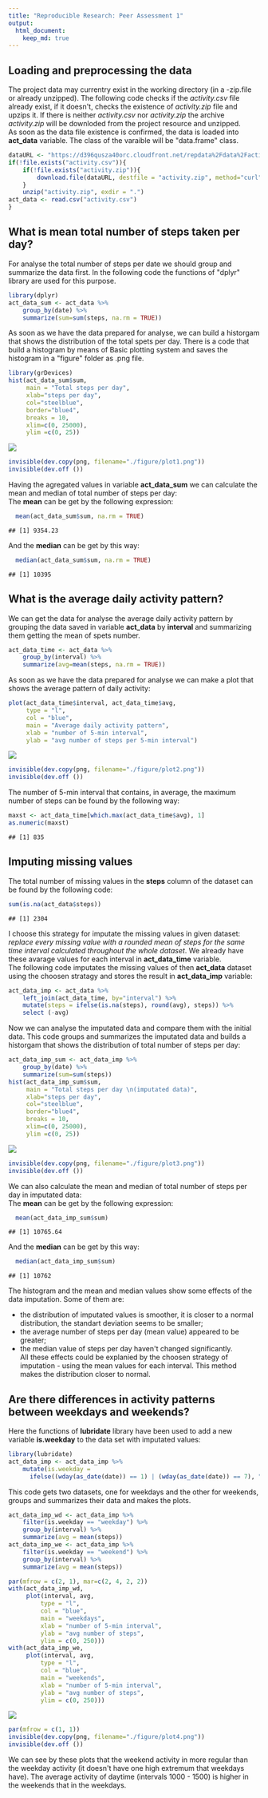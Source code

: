 ```yaml
---
title: "Reproducible Research: Peer Assessment 1"
output: 
  html_document:
    keep_md: true
---
```




## Loading and preprocessing the data
The project data may currentry exist in the working directory (in a -zip.file or already unzipped). The following code checks if the *activity.csv* file already exist, if it doesn't, checks the existence of *activity.zip* file and upzips it. If there is neither *activity.csv* nor *activity.zip* the archive *activity.zip* will be downloded from the project resource and unzipped.  
As soon as the data file existence is confirmed, the data is loaded into **act_data** variable. The class of the varaible will be "data.frame" class.

```r
dataURL <- "https://d396qusza40orc.cloudfront.net/repdata%2Fdata%2Factivity.zip"
if(!file.exists("activity.csv")){
    if(!file.exists("activity.zip")){
        download.file(dataURL, destfile = "activity.zip", method="curl")
    }
    unzip("activity.zip", exdir = ".")
act_data <- read.csv("activity.csv")
}  
```
## What is mean total number of steps taken per day?
For analyse the total number of steps per date we should group and summarize the data first. In the following code the functions of "dplyr" library are used for this purpose.

```r
library(dplyr)
act_data_sum <- act_data %>% 
    group_by(date) %>% 
    summarize(sum=sum(steps, na.rm = TRUE))
```
As soon as we have the data prepared for analyse, we can build a historgam that shows the distribution of the total spets per day. There is a code that build a histogram by means of Basic plotting system and saves the histogram in a "figure" folder as .png file.

```r
library(grDevices)
hist(act_data_sum$sum, 
     main = "Total steps per day", 
     xlab="steps per day", 
     col="steelblue", 
     border="blue4", 
     breaks = 10, 
     xlim=c(0, 25000),
     ylim =c(0, 25))
```

![](PA1_template_files/figure-html/totapstepshist-1.png)<!-- -->

```r
invisible(dev.copy(png, filename="./figure/plot1.png"))
invisible(dev.off ())
```
Having the agregated values in variable **act_data_sum** we can calculate the mean and median of total number of steps per day:  
The **mean** can be get by the following expression:

```r
  mean(act_data_sum$sum, na.rm = TRUE)
```

```
## [1] 9354.23
```
And the **median** can be get by this way:

```r
  median(act_data_sum$sum, na.rm = TRUE)
```

```
## [1] 10395
```

## What is the average daily activity pattern?
We can get the data for analyse the average daily activity pattern by grouping the data saved in variable **act_data** by **interval** and summarizing them getting the mean of spets number.

```r
act_data_time <- act_data %>% 
    group_by(interval) %>% 
    summarize(avg=mean(steps, na.rm = TRUE))
```
As soon as we have the data prepared for analyse we can make a plot that shows the average pattern of daily activity:

```r
plot(act_data_time$interval, act_data_time$avg, 
     type = "l",
     col = "blue",
     main = "Average daily activity pattern", 
     xlab = "number of 5-min interval", 
     ylab = "avg number of steps per 5-min interval")
```

![](PA1_template_files/figure-html/patternplot-1.png)<!-- -->

```r
invisible(dev.copy(png, filename="./figure/plot2.png"))
invisible(dev.off ())
```
The number of 5-min interval that contains, in average, the maximum number of steps can be found by the following way:

```r
maxst <- act_data_time[which.max(act_data_time$avg), 1]
as.numeric(maxst)
```

```
## [1] 835
```
## Imputing missing values
The total number of missing values in the **steps** column of the dataset can be found by the following code:

```r
sum(is.na(act_data$steps))
```

```
## [1] 2304
```
I choose this strategy for imputate the missing values in given dataset: *replace every missing value with a rounded mean of steps for the same time interval calculated throughout the whole dataset*. We already have these avarage values for each interval in **act_data_time** variable.  
The following code imputates the missing values of then **act_data** dataset using the choosen stratagy and stores the result in **act_data_imp** variable:

```r
act_data_imp <- act_data %>% 
    left_join(act_data_time, by="interval") %>% 
    mutate(steps = ifelse(is.na(steps), round(avg), steps)) %>%
    select (-avg)
```
Now we can analyse the imputated data and compare them with the initial data. This code groups and summarizes the imputated data and builds a historgam that shows the distribution of total number of steps per day:

```r
act_data_imp_sum <- act_data_imp %>% 
    group_by(date) %>% 
    summarize(sum=sum(steps))
hist(act_data_imp_sum$sum, 
     main = "Total steps per day \n(imputated data)", 
     xlab="steps per day", 
     col="steelblue", 
     border="blue4", 
     breaks = 10, 
     xlim=c(0, 25000),
     ylim =c(0, 25))
```

![](PA1_template_files/figure-html/impdataanalysis-1.png)<!-- -->

```r
invisible(dev.copy(png, filename="./figure/plot3.png"))
invisible(dev.off ())
```

We can also calculate the mean and median of total number of steps per day in imputated data:  
The **mean** can be get by the following expression:

```r
  mean(act_data_imp_sum$sum)
```

```
## [1] 10765.64
```
And the **median** can be get by this way:

```r
  median(act_data_imp_sum$sum)
```

```
## [1] 10762
```
The histogram and the mean and median values show some effects of the data imputation. Some of them are:  
- the distribution of imputated values is smoother, it is closer to a normal distribution, the standart deviation seems to be smaller;  
- the average number of steps per day (mean value)  appeared to be greater;  
- the median value of steps per day haven't changed significantly.  
All these effects could be explanied by the choosen strategy of imputation - using the mean values for each interval. This method makes the distribution closer to normal.

## Are there differences in activity patterns between weekdays and weekends?
Here the functions of **lubridate** library have been used to add a new variable **is.weekday** to the data set with imputated values:

```r
library(lubridate)
act_data_imp <- act_data_imp %>% 
    mutate(is.weekday = 
      ifelse((wday(as_date(date)) == 1) | (wday(as_date(date)) == 7), "weekend", "weekday"))
```
This code gets two datasets, one for weekdays and the other for weekends, groups and summarizes their data and makes the plots. 

```r
act_data_imp_wd <- act_data_imp %>%
    filter(is.weekday == "weekday") %>%
    group_by(interval) %>% 
    summarize(avg = mean(steps))
act_data_imp_we <- act_data_imp %>%
    filter(is.weekday == "weekend") %>%
    group_by(interval) %>% 
    summarize(avg = mean(steps))

par(mfrow = c(2, 1), mar=c(2, 4, 2, 2))
with(act_data_imp_wd, 
     plot(interval, avg, 
         type = "l",
         col = "blue",
         main = "weekdays", 
         xlab = "number of 5-min interval", 
         ylab = "avg number of steps",
         ylim = c(0, 250)))
with(act_data_imp_we, 
     plot(interval, avg, 
         type = "l",
         col = "blue",
         main = "weekends", 
         xlab = "number of 5-min interval", 
         ylab = "avg number of steps",
         ylim = c(0, 250)))
```

![](PA1_template_files/figure-html/comparepatterns-1.png)<!-- -->

```r
par(mfrow = c(1, 1))
invisible(dev.copy(png, filename="./figure/plot4.png"))
invisible(dev.off ())
```
We can see by these plots that the weekend activity in more regular than the weekday activity (it doesn't have one high extremum that weekdays have). The average activity of daytime (intervals 1000 - 1500) is higher in the weekends that in the weekdays.
